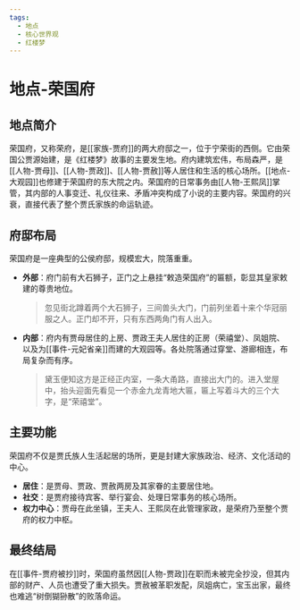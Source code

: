 ```yaml
---
tags:
  - 地点
  - 核心世界观
  - 红楼梦
---
```


# 地点-荣国府

## 地点简介

荣国府，又称荣府，是[[家族-贾府]]的两大府邸之一，位于宁荣街的西侧。它由荣国公贾源始建，是《红楼梦》故事的主要发生地。府内建筑宏伟，布局森严，是[[人物-贾母]]、[[人物-贾政]]、[[人物-贾赦]]等人居住和生活的核心场所。[[地点-大观园]]也修建于荣国府的东大院之内。荣国府的日常事务由[[人物-王熙凤]]掌管，其内部的人事变迁、礼仪往来、矛盾冲突构成了小说的主要内容。荣国府的兴衰，直接代表了整个贾氏家族的命运轨迹。

## 府邸布局

荣国府是一座典型的公侯府邸，规模宏大，院落重重。

*   **外部**：府门前有大石狮子，正门之上悬挂“敕造荣国府”的匾额，彰显其皇家敕建的尊贵地位。
    > 忽见街北蹲着两个大石狮子，三间兽头大门，门前列坐着十来个华冠丽服之人。正门却不开，只有东西两角门有人出入。

*   **内部**：府内有贾母居住的上房、贾政王夫人居住的正房（荣禧堂）、凤姐院、以及为[[事件-元妃省亲]]而建的大观园等。各处院落通过穿堂、游廊相连，布局复杂而有序。
    > 黛玉便知这方是正经正内室，一条大甬路，直接出大门的。进入堂屋中，抬头迎面先看见一个赤金九龙青地大匾，匾上写着斗大的三个大字，是“荣禧堂”。

## 主要功能

荣国府不仅是贾氏族人生活起居的场所，更是封建大家族政治、经济、文化活动的中心。

*   **居住**：是贾母、贾政、贾赦两房及其家眷的主要居住地。
*   **社交**：是贾府接待宾客、举行宴会、处理日常事务的核心场所。
*   **权力中心**：贾母在此坐镇，王夫人、王熙凤在此管理家政，是荣府乃至整个贾府的权力中枢。

## 最终结局

在[[事件-贾府被抄]]时，荣国府虽然因[[人物-贾政]]在职而未被完全抄没，但其内部的财产、人员也遭受了重大损失。贾赦被革职发配，凤姐病亡，宝玉出家，最终也难逃“树倒猢狲散”的败落命运。
